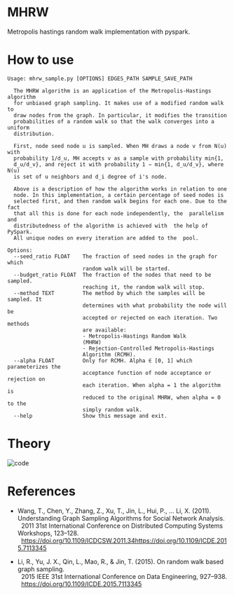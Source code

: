 # MHRW

Metropolis hastings random walk implementation with pyspark.

# How to use

```console
Usage: mhrw_sample.py [OPTIONS] EDGES_PATH SAMPLE_SAVE_PATH

  The MHRW algorithm is an application of the Metropolis-Hastings algorithm
  for unbiased graph sampling. It makes use of a modified random walk to
  draw nodes from the graph. In particular, it modifies the transition
  probabilities of a random walk so that the walk converges into a uniform
  distribution.

  First, node seed node u is sampled. When MH draws a node v from N(u) with
  probability 1/d_u, MH accepts v as a sample with probability min{1,
  d_u/d_v}, and reject it with probability 1 − min{1, d_u/d_v}, where N(u)
  is set of u neighbors and d_i degree of i's node.
  
  Above is a description of how the algorithm works in relation to one
  node. In this implementation, a certain percentage of seed nodes is
  selected first, and then random walk begins for each one. Due to the  fact
  that all this is done for each node independently, the  parallelism and
  distributedness of the algorithm is achieved with  the help of PySpark.
  All unique nodes on every iteration are added to the  pool.

Options:
  --seed_ratio FLOAT    The fraction of seed nodes in the graph for which
                        random walk will be started.
  --budget_ratio FLOAT  The fraction of the nodes that need to be sampled.
                        reaching it, the random walk will stop.
  --method TEXT         The method by which the samples will be sampled. It
                        determines with what probability the node will be
                        accepted or rejected on each iteration. Two methods
                        are available:
                        - Metropolis-Hastings Random Walk
                        (MHRW)
                        - Rejection-Controlled Metropolis-Hastings
                        Algorithm (RCMH).
  --alpha FLOAT         Only for RCMH. Alpha ∈ [0, 1] which parameterizes the
                        acceptance function of node acceptance or rejection on
                        each iteration. When alpha = 1 the algorithm is
                        reduced to the original MHRW, when alpha = 0 to the
                        simply random walk.
  --help                Show this message and exit.
```

# Theory

![code](https://i.imgur.com/lCK1sW5.png)

# References

- Wang, T., Chen, Y., Zhang, Z., Xu, T., Jin, L., Hui, P., … Li, X. (2011). Understanding Graph Sampling Algorithms for Social Network Analysis.        
&nbsp;&nbsp;2011 31st International Conference on Distributed Computing Systems Workshops, 123–128.         
&nbsp;&nbsp;https://doi.org/10.1109/ICDCSW.2011.34https://doi.org/10.1109/ICDE.2015.7113345     

- Li, R., Yu, J. X., Qin, L., Mao, R., & Jin, T. (2015). On random walk based graph sampling.               
&nbsp;&nbsp;2015 IEEE 31st International Conference on Data Engineering, 927–938.       
&nbsp;&nbsp;https://doi.org/10.1109/ICDE.2015.7113345       
